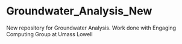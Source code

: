 # Groundwater_Analysis_New
New repository for Groundwater Analysis.
Work done with Engaging Computing Group at Umass Lowell
